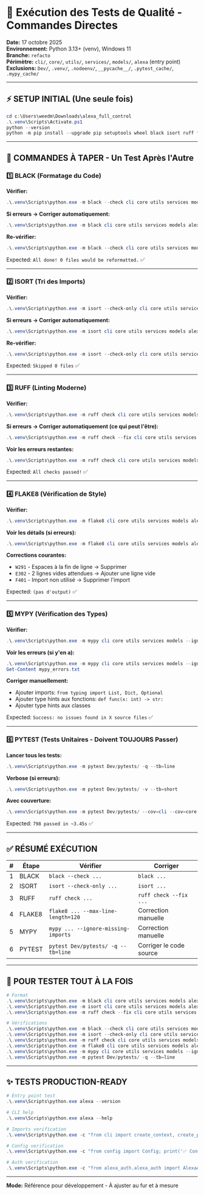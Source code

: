 # 🧪 Exécution des Tests de Qualité - Commandes Directes

**Date:** 17 octobre 2025  
**Environnement:** Python 3.13+ (venv), Windows 11  
**Branche:** `refacto`  
**Périmètre:** `cli/`, `core/`, `utils/`, `services/`, `models/`, `alexa` (entry point)  
**Exclusions:** `Dev/`, `.venv/`, `.nodeenv/`, `__pycache__/`, `.pytest_cache/`, `.mypy_cache/`

---

## ⚡ SETUP INITIAL (Une seule fois)

```powershell
cd c:\Users\weedm\Downloads\alexa_full_control
.\.venv\Scripts\Activate.ps1
python --version
python -m pip install --upgrade pip setuptools wheel black isort ruff flake8 mypy pytest
```

---

## 🎯 COMMANDES À TAPER - Un Test Après l'Autre

### 1️⃣ BLACK (Formatage du Code)

**Vérifier:**

```powershell
.\.venv\Scripts\python.exe -m black --check cli core utils services models alexa
```

**Si erreurs → Corriger automatiquement:**

```powershell
.\.venv\Scripts\python.exe -m black cli core utils services models alexa
```

**Re-vérifier:**

```powershell
.\.venv\Scripts\python.exe -m black --check cli core utils services models alexa
```

Expected: `All done! 0 files would be reformatted.` ✅

---

### 2️⃣ ISORT (Tri des Imports)

**Vérifier:**

```powershell
.\.venv\Scripts\python.exe -m isort --check-only cli core utils services models alexa
```

**Si erreurs → Corriger automatiquement:**

```powershell
.\.venv\Scripts\python.exe -m isort cli core utils services models alexa
```

**Re-vérifier:**

```powershell
.\.venv\Scripts\python.exe -m isort --check-only cli core utils services models alexa
```

Expected: `Skipped 0 files` ✅

---

### 3️⃣ RUFF (Linting Moderne)

**Vérifier:**

```powershell
.\.venv\Scripts\python.exe -m ruff check cli core utils services models alexa
```

**Si erreurs → Corriger automatiquement (ce qui peut l'être):**

```powershell
.\.venv\Scripts\python.exe -m ruff check --fix cli core utils services models alexa
```

**Voir les erreurs restantes:**

```powershell
.\.venv\Scripts\python.exe -m ruff check cli core utils services models alexa --show-fixes
```

Expected: `All checks passed!` ✅

---

### 4️⃣ FLAKE8 (Vérification de Style)

**Vérifier:**

```powershell
.\.venv\Scripts\python.exe -m flake8 cli core utils services models alexa --max-line-length=120 --ignore=E501,W293,W291
```

**Voir les détails (si erreurs):**

```powershell
.\.venv\Scripts\python.exe -m flake8 cli core utils services models alexa --max-line-length=120 --show-source --statistics
```

**Corrections courantes:**

- `W291` - Espaces à la fin de ligne → Supprimer
- `E302` - 2 lignes vides attendues → Ajouter une ligne vide
- `F401` - Import non utilisé → Supprimer l'import

Expected: `(pas d'output)` ✅

---

### 5️⃣ MYPY (Vérification des Types)

**Vérifier:**

```powershell
.\.venv\Scripts\python.exe -m mypy cli core utils services models --ignore-missing-imports
```

**Voir les erreurs (si y'en a):**

```powershell
.\.venv\Scripts\python.exe -m mypy cli core utils services models --ignore-missing-imports > mypy_errors.txt
Get-Content mypy_errors.txt
```

**Corriger manuellement:**

- Ajouter imports: `from typing import List, Dict, Optional`
- Ajouter type hints aux fonctions: `def func(x: int) -> str:`
- Ajouter type hints aux classes

Expected: `Success: no issues found in X source files` ✅

---

### 6️⃣ PYTEST (Tests Unitaires - Doivent TOUJOURS Passer)

**Lancer tous les tests:**

```powershell
.\.venv\Scripts\python.exe -m pytest Dev/pytests/ -q --tb=line
```

**Verbose (si erreurs):**

```powershell
.\.venv\Scripts\python.exe -m pytest Dev/pytests/ -v --tb=short
```

**Avec couverture:**

```powershell
.\.venv\Scripts\python.exe -m pytest Dev/pytests/ --cov=cli --cov=core --cov=services --cov=utils
```

Expected: `798 passed in ~3.45s` ✅

---

## ✅ RÉSUMÉ EXÉCUTION

| #   | Étape  | Vérifier                            | Corriger                |
| --- | ------ | ----------------------------------- | ----------------------- |
| 1   | BLACK  | `black --check ...`                 | `black ...`             |
| 2   | ISORT  | `isort --check-only ...`            | `isort ...`             |
| 3   | RUFF   | `ruff check ...`                    | `ruff check --fix ...`  |
| 4   | FLAKE8 | `flake8 ... --max-line-length=120`  | Correction manuelle     |
| 5   | MYPY   | `mypy ... --ignore-missing-imports` | Correction manuelle     |
| 6   | PYTEST | `pytest Dev/pytests/ -q --tb=line`  | Corriger le code source |

---

## 🔄 POUR TESTER TOUT À LA FOIS

```powershell
# Format
.\.venv\Scripts\python.exe -m black cli core utils services models alexa
.\.venv\Scripts\python.exe -m isort cli core utils services models alexa
.\.venv\Scripts\python.exe -m ruff check --fix cli core utils services models alexa

# Vérifications
.\.venv\Scripts\python.exe -m black --check cli core utils services models alexa
.\.venv\Scripts\python.exe -m isort --check-only cli core utils services models alexa
.\.venv\Scripts\python.exe -m ruff check cli core utils services models alexa
.\.venv\Scripts\python.exe -m flake8 cli core utils services models alexa --max-line-length=120 --ignore=E501,W293,W291
.\.venv\Scripts\python.exe -m mypy cli core utils services models --ignore-missing-imports
.\.venv\Scripts\python.exe -m pytest Dev/pytests/ -q --tb=line
```

---

## ✨ TESTS PRODUCTION-READY

```powershell
# Entry point test
.\.venv\Scripts\python.exe alexa --version

# CLI help
.\.venv\Scripts\python.exe alexa --help

# Imports verification
.\.venv\Scripts\python.exe -c "from cli import create_context, create_parser; print('✅ Imports OK')"

# Config verification
.\.venv\Scripts\python.exe -c "from config import Config; print('✅ Config OK')"

# Auth verification
.\.venv\Scripts\python.exe -c "from alexa_auth.alexa_auth import AlexaAuth; print('✅ Auth OK')"
```

---

**Mode:** Référence pour développement - À ajuster au fur et à mesure
